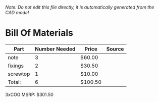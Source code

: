 ###### Note: Do not edit this file directly, it is automatically generated from the CAD model 
# Bill Of Materials 
 |Part|Number Needed|Price|Source| 
 |----|----------|-----|-----|
|note|3|$60.00||
|fixings|2|$30.50||
|screwtop|1|$10.00||
|Total: |6|$100.50| |

 3xCOG MSRP: $301.50